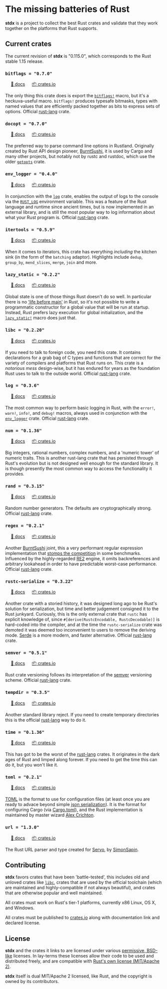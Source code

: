 # The missing batteries of Rust

**stdx** is a project to collect the best Rust crates and validate
that they work together on the platforms that Rust supports.

## Current crates

The current revision of **stdx** is "0.115.0", which corresponds to
the Rust stable 1.15 release.


### `bitflags = "0.7.0"`

&emsp; [📖 docs][b-bitflags] &emsp; [📦 crates.io][c-bitflags]

[b-bitflags]: https://docs.rs/bitflags/0.7.0/bitflags/
[c-bitflags]: https://crates.io/crates/bitflags/0.7.0

The only thing this crate does is export the
[`bitflags!`](http://doc.rust-lang.org/bitflags/bitflags/macro.bitflags!.html#example)
macro, but it's a heckuva-useful macro. `bitflags!` produces typesafe
bitmasks, types with named values that are efficiently packed together
as bits to express sets of options. Official [rust-lang] crate.


### `docopt = "0.7.0"`

&emsp; [📖 docs][b-docopt] &emsp; [📦 crates.io][c-docopt]

[b-docopt]: https://docs.rs/docopt/0.7.0/docopt/
[c-docopt]: https://crates.io/crates/docopt/0.7.0

The preferred way to parse command line options in
Rustland. Originally created by Rust API design pioneer,
[BurntSushi](http://github.com/burntsushi), it is used by Cargo and
many other projects, but notably not by rustc and rustdoc, which use
the older [`getopts`](https://crates.io/crates/getopts) crate.


### `env_logger = "0.4.0"`

&emsp; [📖 docs][b-env_logger] &emsp; [📦 crates.io][c-env_logger]

[b-env_logger]: https://docs.rs/env_logger/0.4.0/env_logger/
[c-env_logger]: https://crates.io/crates/env_logger/0.4.0

In conjunction with the [`log`](https://crates.io/crates/log) crate,
enables the output of logs to the console via the
[`RUST_LOG`](http://doc.rust-lang.org/log/env_logger/index.html#enabling-logging)
environment variable. This was a feature of the Rust language and
runtime since ancient times, but is now implemented in an external
library, and is still the most popular way to log information about
what your Rust program is. Official [rust-lang] crate.


### `itertools = "0.5.9"`

&emsp; [📖 docs][b-itertools] &emsp; [📦 crates.io][c-itertools]

[b-itertools]: https://docs.rs/itertools/0.5.9/itertools/
[c-itertools]: https://crates.io/crates/itertools/0.5.9

When it comes to iterators, this crate has everything *including* the
kitchen sink (in the form of the `batching` adaptor).  Highlights
include `dedup`, `group_by`, `mend_slices`, `merge`, `join` and more.


### `lazy_static = "0.2.2"`

&emsp; [📖 docs][b-lazy_static] &emsp; [📦 crates.io][c-lazy_static]

[b-lazy_static]: https://docs.rs/env_logger/0.2.2/env_logger/
[c-lazy_static]: https://crates.io/crates/env_logger/0.2.2

Global state is one of those things Rust doesn't do so well. In
particular there is no ['life before
main'](https://isocpp.org/wiki/faq/ctors#static-init-order) in Rust,
so it's not possible to write a programmatic constructor for a global
value that will be run at startup. Instead, Rust prefers lazy
execution for global initialization, and the
[`lazy_static!`](http://rust-ci.org/Kimundi/lazy-static.rs/doc/lazy_static/)
macro does just that.


### `libc = "0.2.20"`

&emsp; [📖 docs][b-libc] &emsp; [📦 crates.io][c-libc]

[b-libc]: https://docs.rs/libc/0.2.20/libc/
[c-libc]: https://crates.io/crates/libc/0.2.20

If you need to talk to foreign code, you need this crate. It contains
declarations for a grab bag of C types and functions that are correct
for the variety of compilers and platforms that Rust runs on. This
crate is a *notorious mess* design-wise, but it has endured for years
as the foundation Rust uses to talk to the outside world. Official
[rust-lang] crate.


### `log = "0.3.6"`

&emsp; [📖 docs][b-log] &emsp; [📦 crates.io][c-log]

[b-log]: https://docs.rs/log/0.3.6/log/
[c-log]: https://crates.io/crates/log/0.3.6

The most common way to perform basic logging in Rust, with the
`error!`, `warn!`, `info!`, and `debug!` macros, always used in
conjunction with the
[`env_logger`](https://crates.io/crates/env_logger) crate.  Official
[rust-lang] crate.


### `num = "0.1.36"`

&emsp; [📖 docs][b-num] &emsp; [📦 crates.io][c-num]

[b-num]: https://docs.rs/num/0.1.36/num/
[c-num]: https://crates.io/crates/num/0.1.36

Big integers, rational numbers, complex numbers, and a 'numeric tower'
of numeric traits. This is another rust-lang crate that has persisted
through Rust's evolution but is not designed well enough for the
standard library. It is though presently the most common way to access
the functionality it provides.


### `rand = "0.3.15"`

&emsp; [📖 docs][b-rand] &emsp; [📦 crates.io][c-rand]

[b-rand]: https://docs.rs/rand/0.3.15/rand/
[c-rand]: https://crates.io/crates/rand/0.3.15

Random number generators. The defaults are cryptographically
strong. Official [rust-lang] crate.


### `regex = "0.2.1"`

&emsp; [📖 docs][b-regex] &emsp; [📦 crates.io][c-regex]

[b-regex]: https://docs.rs/regex/0.2.1/regex/
[c-regex]: https://crates.io/crates/regex/0.2.1

Another [BurntSushi](http://github.com/burntsushi) joint, this a very
performant regular expression implementation that [stomps the
competition](http://benchmarksgame.alioth.debian.org/u64/performance.php?test=regexdna)
in some benchmarks. Influenced by the highly-regarded
[RE2](https://github.com/google/re2) engine, it omits backreferences
and arbitrary lookahead in order to have predictable worst-case
performance. Official [rust-lang] crate.


### `rustc-serialize = "0.3.22"`

&emsp; [📖 docs][b-rustc-serialize] &emsp; [📦 crates.io][c-rustc-serialize]

[b-rustc-serialize]: https://docs.rs/rustc-serialize/0.3.22/rustc-serialize/
[c-rustc-serialize]: https://crates.io/crates/rustc-serialize/0.3.22

Another crate with a storied history, it was designed long ago to be
Rust's solution for serialization, but time and better judgement
consigned it to the Rust junkyard. Curiously, this is the only
external crate that `rustc` has explicit knowledge of, since
`#[derive(RustcEncodable, RustcDecodable)]` is hard-coded into the
compiler, and at the time the `rustc-serialize` crate was demoted it
was deemed too inconvenient to users to remove the deriving
mode. [Serde](https://github.com/serde-rs/serde) is a more modern, and
faster alternative. Official [rust-lang] crate.


### `semver = "0.5.1"`

&emsp; [📖 docs][b-semver] &emsp; [📦 crates.io][c-semver]

[b-semver]: https://docs.rs/semver/0.5.1/semver/
[c-semver]: https://crates.io/crates/semver/0.5.1

Rust crate versioning follows its interpretation of the
[semver](http://semver.org) versioning scheme. Official [rust-lang]
crate.


### `tempdir = "0.3.5"`

&emsp; [📖 docs][b-tempdir] &emsp; [📦 crates.io][c-tempdir]

[b-tempdir]: https://docs.rs/tempdir/0.3.5/tempdir/
[c-tempdir]: https://crates.io/crates/tempdir/0.3.5

Another standard library reject. If you need to create temporary
directories this is the official [rust-lang] way to do it.


### `time = "0.1.36"`

&emsp; [📖 docs][b-time] &emsp; [📦 crates.io][c-time]

[b-time]: https://docs.rs/time/0.1.36/time/
[c-time]: https://crates.io/crates/time/0.1.36

This has got to be the worst of the [rust-lang] crates. It originates
in the dark ages of Rust and limped along forever. If you need to get
the time this can do it, but you won't like it.


### `toml = "0.2.1"`

&emsp; [📖 docs][b-toml] &emsp; [📦 crates.io][c-toml]

[b-toml]: https://docs.rs/toml/0.2.1/toml/
[c-toml]: https://crates.io/crates/toml/0.2.1

[TOML](https://github.com/toml-lang/toml) is the format to use for
configuration files (at least once you are ready to advace beyond
simple [json serialization][json]). It is the format for configuring
Cargo (via [Cargo.toml](http://doc.crates.io/manifest.html)), and the
Rust implementation is maintained by master wizard [Alex
Crichton](https://github.com/alexcrichton).


### `url = "1.3.0"`

&emsp; [📖 docs][b-url] &emsp; [📦 crates.io][c-url]

[b-url]: https://docs.rs/url/1.3.0/url/
[c-url]: https://crates.io/crates/url/1.3.0

The Rust URL parser and type created for
[Servo](https://github.com/servo/servo), by
[SimonSapin](https://github.com/simonsapin).

[rust-lang]: http://github.com/rust-lang
[json]: http://doc.rust-lang.org/rustc-serialize/rustc_serialize/json/index.html#using-autoserialization


## Contributing

**stdx** favors crates that have been 'battle-tested', this includes old
and unloved crates like [`libc`], crates that are used by the official
toolchain (which are maintained and highly-compatible if not always
beautiful), and crates that are otherwise popular and well maintained.

[`libc`]: https://github.com/rust-lang/libc

All crates must work on Rust's tier-1 platforms, currently x86 Linux,
OS X, and Windows.

All crates must be published to [crates.io](https://crates.io) along with documentation
link and declared license.

## License

**stdx** and the crates it links to are licensed under various
[permissive, BSD-like][perm] licenses. In lay-terms these licenses
allow their code to be used and distributed freely, and are compatible
with [Rust's own license (MIT/Apache 2)][rustlice].

**stdx** itself is dual MIT/Apache 2 licensed, like Rust, and the
copyright is owned by its contributors.

[perm]: https://en.wikipedia.org/wiki/Permissive_free_software_licence
[rustlice]: https://github.com/rust-lang/rust/blob/master/COPYRIGHT

